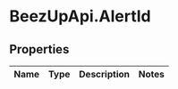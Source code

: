 # BeezUpApi.AlertId

## Properties
Name | Type | Description | Notes
------------ | ------------- | ------------- | -------------


